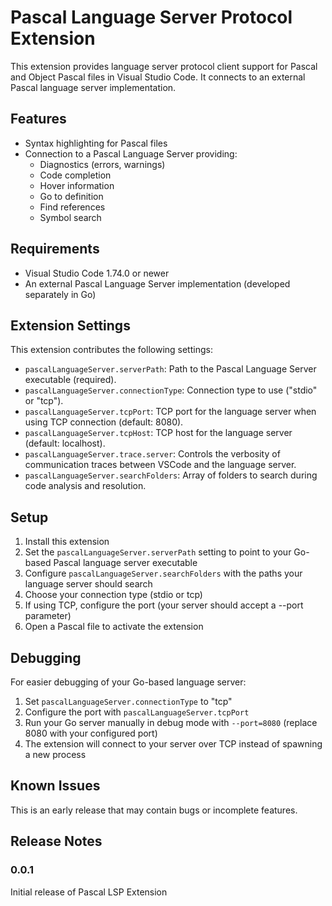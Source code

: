 # Pascal Language Server Protocol Extension

This extension provides language server protocol client support for Pascal and Object Pascal files in Visual Studio Code. It connects to an external Pascal language server implementation.

## Features

* Syntax highlighting for Pascal files
* Connection to a Pascal Language Server providing:
  * Diagnostics (errors, warnings)
  * Code completion
  * Hover information
  * Go to definition
  * Find references
  * Symbol search

## Requirements

* Visual Studio Code 1.74.0 or newer
* An external Pascal Language Server implementation (developed separately in Go)

## Extension Settings

This extension contributes the following settings:

* `pascalLanguageServer.serverPath`: Path to the Pascal Language Server executable (required).
* `pascalLanguageServer.connectionType`: Connection type to use ("stdio" or "tcp").
* `pascalLanguageServer.tcpPort`: TCP port for the language server when using TCP connection (default: 8080).
* `pascalLanguageServer.tcpHost`: TCP host for the language server (default: localhost).
* `pascalLanguageServer.trace.server`: Controls the verbosity of communication traces between VSCode and the language server.
* `pascalLanguageServer.searchFolders`: Array of folders to search during code analysis and resolution.

## Setup

1. Install this extension
2. Set the `pascalLanguageServer.serverPath` setting to point to your Go-based Pascal language server executable
3. Configure `pascalLanguageServer.searchFolders` with the paths your language server should search
4. Choose your connection type (stdio or tcp)
5. If using TCP, configure the port (your server should accept a --port parameter)
6. Open a Pascal file to activate the extension

## Debugging

For easier debugging of your Go-based language server:

1. Set `pascalLanguageServer.connectionType` to "tcp"
2. Configure the port with `pascalLanguageServer.tcpPort`
3. Run your Go server manually in debug mode with `--port=8080` (replace 8080 with your configured port)
4. The extension will connect to your server over TCP instead of spawning a new process

## Known Issues

This is an early release that may contain bugs or incomplete features.

## Release Notes

### 0.0.1

Initial release of Pascal LSP Extension
